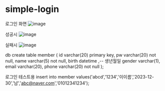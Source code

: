 # simple-login


로그인 화면
![image](https://github.com/2gmldnjs/simple-login/assets/69203345/c3e588ec-4d56-4ec3-acd6-fbe2324c3f73)


성공시
![image](https://github.com/2gmldnjs/simple-login/assets/69203345/9376e9ef-b17b-471b-8f8f-3681582e12bc)



실패시
![image](https://github.com/2gmldnjs/simple-login/assets/69203345/c9f7997e-5020-44d2-9f65-63b46557802c)


db
create table member (
id varchar(20) primary key,
pw varchar(20) not null,
name varchar(5) not null,
birth datetime ,-- 생년월일
gender varchar(1),  
email varchar(20),
phone varchar(20) not null
);

로그인 테스트용
insert into member values('abcd','1234','이이름','2023-12-30','남','abc@naver.com','01012341234');
